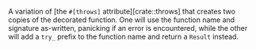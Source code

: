 A variation of [the `#[throws]` attribute][crate::throws] that creates two
copies of the decorated function. One will use the function name and signature
as-written, panicking if an error is encountered, while the other will add a
`try_` prefix to the function name and return a `Result` instead.
